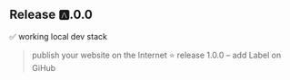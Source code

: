 Release 🅰️.0.0
--------------

✅ working local dev stack
> publish your website on the Internet
⭐ release 1.0.0 – add Label on GiHub
